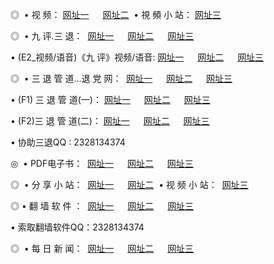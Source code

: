 <p>◎   • 视 频： <a href="http://web23.ml/tv/" target="_blank">网址一</a> 　 <a href="http://no36.gq/tv/" target="_blank">网址二</a>   • 視 頻 小 站： <a href="http://us52.ga/" target="_blank">网址三</a></p>
<p>◎   • 九 评.三 退：  <a href="http://web23.ml/t/" target="_blank">网址一</a> 　 <a href="http://no36.gq/v/" target="_blank">网址二</a> 　 <a href="http://us52.ga/tt/" target="_blank">网址三</a> 　</p>
<p>  • (E2_视频/语音)《九 评》视频/语音: <a href="http://web23.ml/v/" target="_blank">网址一</a> 　 <a href="http://no36.gq/v/" target="_blank">网址二</a> 　 <a href="http://us52.ga/v/" target="_blank">网址三</a></p>
<p>◎   • 三 退 管 道...退 党 网：  <a href="http://web23.ml/go/8/" target="_blank">网址一</a> 　 <a href="http://no36.gq/go/8/" target="_blank">网址二</a> 　 <a href="http://us52.ga/go/8/" target="_blank">网址三</a></p>
<p>  • (F1) 三 退 管 道(一)： <a href="http://web23.ml/d/" target="_blank">网址一</a> 　 <a href="http://no36.gq/d/" target="_blank">网址二</a> 　 <a href="http://us52.ga/d/" target="_blank">网址三</a></p>
<p>  • (F2)三 退 管 道(二)： <a href="http://web23.ml/dd/" target="_blank">网址一</a> 　 <a href="http://no36.gq/dd/" target="_blank">网址二</a> 　 <a href="http://us52.ga/dd/" target="_blank">网址三</a></p>
<p>  • 协助三退QQ : 2328134374</p>
<p>◎   • PDF电子书：  <a href="http://web23.ml/p/" target="_blank">网址一</a> 　 <a href="http://no36.gq/p/" target="_blank">网址二</a> 　 <a href="http://us52.ga/p/" target="_blank">网址三</a></p>
<p>◎ </span>  • 分 享 小 站：  <a href="http://web23.ml/" target="_blank">网址一</a> 　 <a href="http://no36.gq/" target="_blank">网址二</a>   • 视 频 小 站：  <a href="http://us52.ga/" target="_blank">网址三</a></p>
<p>◎  • 翻 墙 软 件 ：  <a href="http://web23.ml/f/" target="_blank">网址一</a> 　 <a href="http://no36.gq/ff/" target="_blank">网址二</a> 　 <a href="http://us52.ga/f/" target="_blank">网址三</a></p>
<p>  • 索取翻墙软件QQ：2328134374</p>
<p>◎ </span>  • 每 日 新 闻：  <a href="http://web23.ml:81/day/" target="_blank">网址一</a> 　 <a href="http://no36.gq:81/day/" target="_blank">网址二</a> 　 <a href="http://us52.ga/day/" target="_blank">网址三</a></p>
